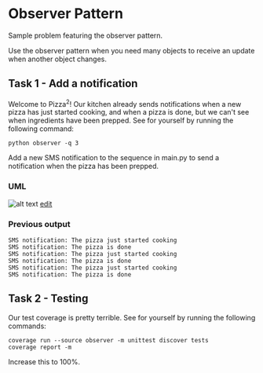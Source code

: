 # Observer Pattern
Sample problem featuring the observer pattern.

Use the observer pattern when you need many objects to receive an update when another object changes.

## Task 1 - Add a notification

Welcome to Pizza<sup>2</sup>! Our kitchen already sends notifications when a new pizza has just started cooking, and when a pizza is done, but we can't see when ingredients have been prepped. See for yourself by running the following command:

```
python observer -q 3
```

Add a new SMS notification to the sequence in main.py to send a notification when the pizza has been prepped.

### UML

![alt text](http://yuml.me/7e39405c.png)
[edit](http://yuml.me/edit/7e39405c)

### Previous output

```
SMS notification: The pizza just started cooking
SMS notification: The pizza is done
SMS notification: The pizza just started cooking
SMS notification: The pizza is done
SMS notification: The pizza just started cooking
SMS notification: The pizza is done
```

## Task 2 - Testing

Our test coverage is pretty terrible. See for yourself by running the following commands:

```
coverage run --source observer -m unittest discover tests
coverage report -m
```

Increase this to 100%.
